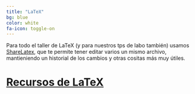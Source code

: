 ```yaml
---
title: "LaTeX"
bg: blue
color: white
fa-icon: toggle-on
---
```


Para todo el taller de LaTeX (y para nuestros tps de labo también) usamos [ShareLatex](http://www.sharelatex.com), que te permite tener editar varios un mismo archivo, mantieniendo un historial de los cambios y otras cositas más muy útiles. 

# [Recursos de LaTeX](http://github.com/fifabsas/talleresfifabsas/tree/master/latex)

